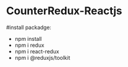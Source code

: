 # CounterRedux-Reactjs

#install packadge:
- npm install
- npm i redux
- npm i react-redux
- npm i @reduxjs/toolkit
